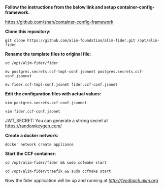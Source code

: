 **Follow the instructions from the below link and setup container-config-framework.**

https://github.com/shah/container-config-framework

**Clone this repository:**

`git clone https://github.com/alim-foundation/alim-fider.git /opt/alim-fider`

**Rename the template files to original file:**

`cd /opt/alim-fider/fider`

`mv postgres.secrets.ccf-tmpl-conf.jsonnet postgres.secrets.ccf-conf.jsonnet`
 
 `mv fider.ccf-tmpl-conf.jsonet fider.ccf-conf.jsonet`

**Edit the configuration files with actual values:**

 `vim postgres.secrets.ccf-conf.jsonnet`

 `vim fider.ccf-conf.jsonet`

  JWT_SECRET: You can generate a strong secret at https://randomkeygen.com/

**Create a docker network:**

`docker network create appliance`
 
**Start the CCF container:**

`cd /opt/alim-fider/fider && sudo ccfmake start`

`cd /opt/alim-fider/traefik && sudo ccfmake start`

Now the fider application will be up and running at *http://feedback.alim.org*
